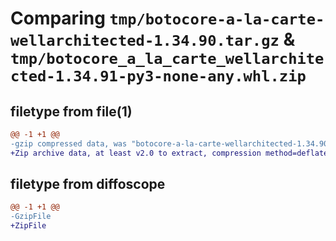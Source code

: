 # Comparing `tmp/botocore-a-la-carte-wellarchitected-1.34.90.tar.gz` & `tmp/botocore_a_la_carte_wellarchitected-1.34.91-py3-none-any.whl.zip`

## filetype from file(1)

```diff
@@ -1 +1 @@
-gzip compressed data, was "botocore-a-la-carte-wellarchitected-1.34.90.tar", last modified: Wed Apr 24 01:02:26 2024, max compression
+Zip archive data, at least v2.0 to extract, compression method=deflate
```

## filetype from diffoscope

```diff
@@ -1 +1 @@
-GzipFile
+ZipFile
```

